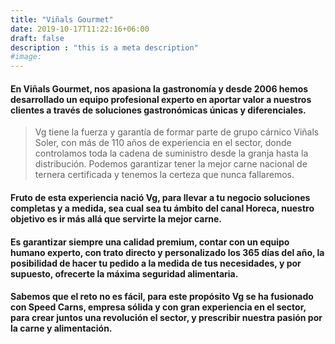 ```yaml
---
title: "Viñals Gourmet"
date: 2019-10-17T11:22:16+06:00
draft: false
description : "this is a meta description"
#image:
---
```


#### En Viñals Gourmet, nos apasiona la gastronomía y desde 2006 hemos desarrollado un equipo profesional experto en aportar valor a nuestros clientes a través de soluciones gastronómicas únicas y diferenciales.

> Vg tiene la fuerza y garantía de formar parte de grupo cárnico Viñals Soler, con más de 110 años de experiencia en el sector, donde controlamos toda la cadena de suministro desde la granja hasta la distribución. Podemos garantizar tener la mejor carne nacional de ternera certificada y tenemos la certeza que nunca fallaremos.

#### Fruto de esta experiencia nació Vg, para llevar a tu negocio soluciones completas y a medida, sea cual sea tu ámbito del canal Horeca, nuestro objetivo es ir más allá que servirte la mejor carne. 

#### Es garantizar siempre una calidad premium, contar con un equipo humano experto, con trato directo y personalizado los 365 días del año, la posibilidad de hacer tu pedido a la medida de tus necesidades, y por supuesto, ofrecerte la máxima seguridad alimentaria.

#### Sabemos que el reto no es fácil, para este propósito Vg se ha fusionado con Speed Carns, empresa sólida y con gran experiencia en el sector, para crear juntos una revolución el sector, y prescribir nuestra pasión por la carne y alimentación.